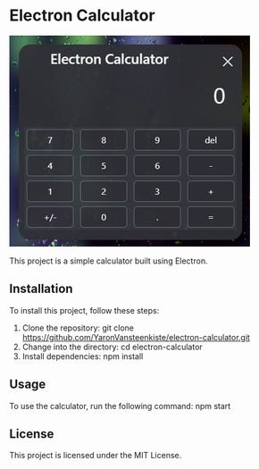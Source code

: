 # Electron Calculator

![Preview](https://github.com/YaronVansteenkiste/electron-calculator/blob/master/preview/screenshot.png)

This project is a simple calculator built using Electron.

## Installation

To install this project, follow these steps:

1. Clone the repository: git clone https://github.com/YaronVansteenkiste/electron-calculator.git
2. Change into the directory: cd electron-calculator
3. Install dependencies: npm install

## Usage

To use the calculator, run the following command: npm start

## License
This project is licensed under the MIT License.
